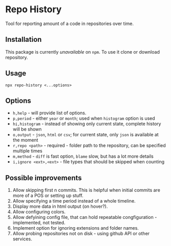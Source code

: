 # Repo History

Tool for reporting amount of a code in repositories over time.

## Installation

This package is currently _unavailable_ on `npm`. To use it clone or download repository.

## Usage

`npx repo-history <...options>`

## Options
- `h,help` - will provide list of options.
- `p,period` - either `year` or `month`; used when `histogram` option is used
- `hi,histogram` - instead of showing only current state, complete history will be shown
- `o,output` - `json`, `html` or `csv`; for current state, only `json` is available at the moment
- `r,repo <path>` - required - folder path to the repository, can be specified multiple times
- `m,method` - `diff` is fast option, `blame` slow, but has a lot more details
- `i,ignore <ext>,<ext>` - file types that should be skipped when counting
<!-- - `c,config=<path>` - path to a json file that can have any of the options above; options from command line will overwrite options from file -->


## Possible improvements
1. Allow skipping first n commits. This is helpful when initial commits are more of a POS or setting up stuff.
2. Allow specifying a time period instead of a whole timeline.
3. Display more data in html output (on hover?).
4. Allow configuring colors.
5. Allow defyining config file, that can hold repeatable congfiguration - implemented, not tested.
6. Implement option for ignoring extensions and folder names.
7. Allow probing repositories not on disk - using github API or other services.
